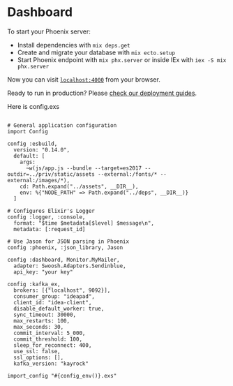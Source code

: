 # Dashboard

To start your Phoenix server:

  * Install dependencies with `mix deps.get`
  * Create and migrate your database with `mix ecto.setup`
  * Start Phoenix endpoint with `mix phx.server` or inside IEx with `iex -S mix phx.server`

Now you can visit [`localhost:4000`](http://localhost:4000) from your browser.

Ready to run in production? Please [check our deployment guides](https://hexdocs.pm/phoenix/deployment.html).

Here is config.exs

```

# General application configuration
import Config

config :esbuild,
  version: "0.14.0",
  default: [
    args:
      ~w(js/app.js --bundle --target=es2017 --outdir=../priv/static/assets --external:/fonts/* --external:/images/*),
    cd: Path.expand("../assets", __DIR__),
    env: %{"NODE_PATH" => Path.expand("../deps", __DIR__)}
  ]

# Configures Elixir's Logger
config :logger, :console,
  format: "$time $metadata[$level] $message\n",
  metadata: [:request_id]

# Use Jason for JSON parsing in Phoenix
config :phoenix, :json_library, Jason

config :dashboard, Monitor.MyMailer,
  adapter: Swoosh.Adapters.Sendinblue,
  api_key: "your key"

config :kafka_ex,
  brokers: [{"localhost", 9092}],
  consumer_group: "ideapad",
  client_id: "idea-client",
  disable_default_worker: true,
  sync_timeout: 30000,
  max_restarts: 100,
  max_seconds: 30,
  commit_interval: 5_000,
  commit_threshold: 100,
  sleep_for_reconnect: 400,
  use_ssl: false,
  ssl_options: [],
  kafka_version: "kayrock"
  
import_config "#{config_env()}.exs"
```
